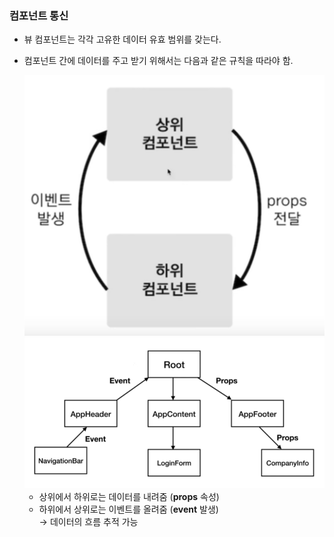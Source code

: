 ### 컴포넌트 통신
- 뷰 컴포넌트는 각각 고유한 데이터 유효 범위를 갖는다.
- 컴포넌트 간에 데이터를 주고 받기 위해서는 다음과 같은 규칙을 따라야 함.

  <img src="/Vue/img/통신규약.png">
  <img src="/Vue/img/통신방식2.png">
  

  - 상위에서 하위로는 데이터를 내려줌 (**props** 속성)
  - 하위에서 상위로는 이벤트를 올려줌 (**event** 발생)   
    → 데이터의 흐름 추적 가능 
  

